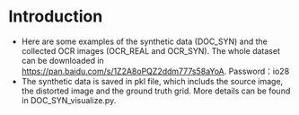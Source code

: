 # Introduction  
* Here are some examples of the synthetic data (DOC_SYN) and the collected OCR images (OCR_REAL and OCR_SYN). The whole dataset can be downloaded in https://pan.baidu.com/s/1Z2A8oPQZ2ddm777s58aYoA. Password：io28  
* The synthetic data is saved in pkl file, which includs the source image, the distorted image and the ground truth grid. More details can be found in DOC_SYN_visualize.py.
